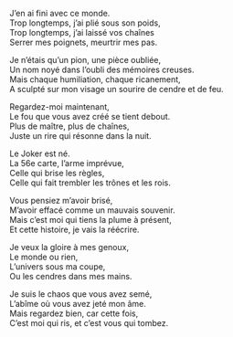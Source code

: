 J’en ai fini avec ce monde.  
Trop longtemps, j’ai plié sous son poids,  
Trop longtemps, j’ai laissé vos chaînes  
Serrer mes poignets, meurtrir mes pas.

Je n’étais qu’un pion, une pièce oubliée,  
Un nom noyé dans l’oubli des mémoires creuses.  
Mais chaque humiliation, chaque ricanement,  
A sculpté sur mon visage un sourire de cendre et de feu.

Regardez-moi maintenant,  
Le fou que vous avez créé se tient debout.  
Plus de maître, plus de chaînes,  
Juste un rire qui résonne dans la nuit.

Le Joker est né.  
La 56e carte, l’arme imprévue,  
Celle qui brise les règles,  
Celle qui fait trembler les trônes et les rois.

Vous pensiez m’avoir brisé,  
M’avoir effacé comme un mauvais souvenir.  
Mais c’est moi qui tiens la plume à présent,  
Et cette histoire, je vais la réécrire.

Je veux la gloire à mes genoux,  
Le monde ou rien,  
L’univers sous ma coupe,  
Ou les cendres dans mes mains.

Je suis le chaos que vous avez semé,  
L’abîme où vous avez jeté mon âme.  
Mais regardez bien, car cette fois,  
C’est moi qui ris, et c’est vous qui tombez.